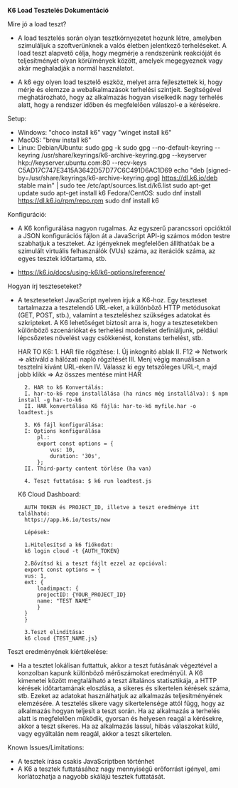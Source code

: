 **K6 Load Tesztelés Dokumentáció**

Mire jó a load teszt?
- A load tesztelés során olyan tesztkörnyezetet hozunk létre, amelyben szimuláljuk a szoftverünknek a valós életben jelentkező terheléseket. A load teszt alapvető célja, hogy megmérje a rendszerünk reakcióját és teljesítményét olyan körülmények között, amelyek megegyeznek vagy akár meghaladják a normál használatot.

- A k6 egy olyen load tesztelő eszköz, melyet arra fejlesztettek ki, hogy mérje és elemzze a webalkalmazások terhelési szintjeit. Segítségével meghatározható, hogy az alkalmazás hogyan viselkedik nagy terhelés alatt, hogy a rendszer időben és megfelelően válaszol-e a kérésekre.

Setup:
- Windows: "choco install k6" vagy "winget install k6"
- MacOS: "brew install k6"
- Linux:
    Debian/Ubuntu:
        sudo gpg -k
        sudo gpg --no-default-keyring --keyring /usr/share/keyrings/k6-archive-keyring.gpg --keyserver hkp://keyserver.ubuntu.com:80 --recv-keys C5AD17C747E3415A3642D57D77C6C491D6AC1D69
        echo "deb [signed-by=/usr/share/keyrings/k6-archive-keyring.gpg] https://dl.k6.io/deb stable main" | sudo tee /etc/apt/sources.list.d/k6.list
        sudo apt-get update
        sudo apt-get install k6
    Fedora/CentOS:
        sudo dnf install https://dl.k6.io/rpm/repo.rpm
        sudo dnf install k6

Konfiguráció:
- A K6 konfigurálása nagyon rugalmas. Az egyszerű parancssori opcióktól a JSON konfigurációs fájlon át a JavaScript API-ig számos módon testre szabhatjuk a teszteket. Az igényeknek megfelelően állíthatóak be a szimulált virtuális felhasználók (VUs) száma, az iterációk száma, az egyes tesztek időtartama, stb.

- https://k6.io/docs/using-k6/k6-options/reference/

Hogyan írj teszteseteket?
- A teszteseteket JavaScript nyelven írjuk a K6-hoz. Egy teszteset tartalmazza a tesztelendő URL-eket, a különböző HTTP metódusokat (GET, POST, stb.), valamint a teszteléshez szükséges adatokat és szkripteket. A K6 lehetőséget biztosít arra is, hogy a tesztesetekben különböző szcenáriókat és terhelési modelleket definiáljunk, például lépcsőzetes növelést vagy csökkenést, konstans terhelést, stb.

    HAR TO K6:
        1. HAR file rögzítése:
        I. Új inkognító ablak
        II. F12 => Network => aktiváld a hálózati napló rögzítését
        III. Menj végig manuálisan a tesztelni kívánt URL-eken
        IV. Válassz ki egy tetszőleges URL-t, majd jobb klikk => Az összes mentése mint HAR

        2. HAR to k6 Konvertálás:
        I. har-to-k6 repo installálása (ha nincs még installálva): $ npm install -g har-to-k6 
        II. HAR konvertálása K6 fájlá: har-to-k6 myfile.har -o loadtest.js

        3. K6 fájl konfigurálása:
        I: Options konfigurálása
            pl.:
            export const options = {
                vus: 10,
                duration: '30s',
            };
        II. Third-party content törlése (ha van)

        4. Teszt futtatása: $ k6 run loadtest.js

    K6 Cloud Dashboard:

        AUTH TOKEN és PROJECT_ID, illetve a teszt eredménye itt található:
        https://app.k6.io/tests/new

        Lépések:

        1.Hitelesítsd a k6 fiókodat:
        k6 login cloud -t {AUTH_TOKEN}

        2.Bővítsd ki a teszt fájlt ezzel az opcióval: 
        export const options = {
        vus: 1,
        ext: {
            loadimpact: {
            projectID: {YOUR_PROJECT_ID}
            name: "TEST NAME"
            }
        }
        }

        3.Teszt elindítása:
        k6 cloud {TEST_NAME.js}

Teszt eredményének kiértékelése:
- Ha a tesztet lokálisan futtattuk, akkor a teszt futásának végeztével a konzolban kapunk különböző mérőszámokat eredményül. A K6 kimenetei között megtalálható a teszt általános statisztikája, a HTTP kérések időtartamának eloszlása, a sikeres és sikertelen kérések száma, stb. Ezeket az adatokat használhatjuk az alkalmazás teljesítményének elemzésére. A tesztelés sikere vagy sikertelensége attól függ, hogy az alkalmazás hogyan teljesít a teszt során. Ha az alkalmazás a terhelés alatt is megfelelően működik, gyorsan és helyesen reagál a kérésekre, akkor a teszt sikeres. Ha az alkalmazás lassul, hibás válaszokat küld, vagy egyáltalán nem reagál, akkor a teszt sikertelen.

Known Issues/Limitations:
- A tesztek írása csakis JavaScriptben történhet
- A K6 a tesztek futtatásához nagy mennyiségű erőforrást igényel, ami korlátozhatja a nagyobb skálájú tesztek futtatását.

